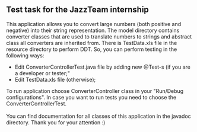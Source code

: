 ## Test task for the JazzTeam internship

This application allows you to convert large numbers (both positive and negative) into their string representation. 
The model directory contains converter classes that are used to translate numbers to strings and abstract class all
converters are inherited from. There is TestData.xls file in the resource directory to perform DDT. So, you can perform
testing in the following ways:
* Edit ConverterControllerTest.java file by adding new @Test-s (if you are a developer or tester;"
* Edit TestData.xls file (otherwise);

To run application choose ConverterController class in your "Run/Debug configurations". In case you want to run 
tests you need to choose the ConverterControllerTest.
<br><br>You can find documentation for all classes of this application in the javadoc directory.
Thank you for your attention :)